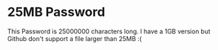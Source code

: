 # 25MB Password
This Password is 25000000 characters long.
I have a 1GB version but Github don't support a file larger than 25MB :(
